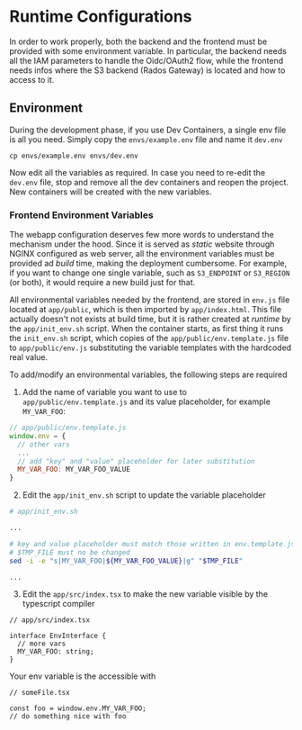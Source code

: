 # Runtime Configurations

In order to work properly, both the backend and the frontend must be provided
with some environment variable. In particular, the backend needs all the IAM
parameters to handle the Oidc/OAuth2 flow, while the frontend needs infos where
the S3 backend (Rados Gateway) is located and how to access to it.

## Environment

During the development phase, if you use Dev Containers, a single env file is
all you need. Simply copy the `envs/example.env` file and name it `dev.env`

```shell
cp envs/example.env envs/dev.env
```

Now edit all the variables as required. In case you need to re-edit the `dev.env`
file, stop and remove all the dev containers and reopen the project.
New containers will be created with the new variables.

### Frontend Environment Variables

The webapp configuration deserves few more words to understand the mechanism
under the hood. Since it is served as *static* website through NGINX configured
as web server, all the environment variables must be provided ad *build* time,
making the deployment cumbersome. For example, if you want to change one single
variable, such as `S3_ENDPOINT` or `S3_REGION` (or both), it would require a new
build just for that.

All environmental variables needed by the frontend, are stored in `env.js` file
located at `app/public`, which is then imported by `app/index.html`.
This file actually doesn't not exists at build time, but it is rather created at
*runtime* by the `app/init_env.sh` script.
When the container starts, as first thing it runs the `init_env.sh` script,
which copies of the `app/public/env.template.js` file to `app/public/env.js`
substituting the variable templates with the hardcoded real value.

To add/modify an environmental variables, the following steps are required

1. Add the name of variable you want to use to `app/public/env.template.js` and
its value placeholder, for example `MY_VAR_FOO`: 

```js
// app/public/env.template.js
window.env = {
  // other vars
  ...
  // add "key" and "value" placeholder for later substitution
  MY_VAR_FOO: MY_VAR_FOO_VALUE
}
```

2. Edit the `app/init_env.sh` script to update the variable placeholder

```sh
# app/init_env.sh

...

# key and value placeholder must match those written in env.template.js, 
# $TMP_FILE must no be changed
sed -i -e "s|MY_VAR_FOO|${MY_VAR_FOO_VALUE}|g" "$TMP_FILE"

...
```

3. Edit the `app/src/index.tsx` to make the new variable visible by the
typescript compiler

```tsx
// app/src/index.tsx

interface EnvInterface {
  // more vars
  MY_VAR_FOO: string;
}
```


Your env variable is the accessible with

```
// someFile.tsx

const foo = window.env.MY_VAR_FOO;
// do something nice with foo
```
